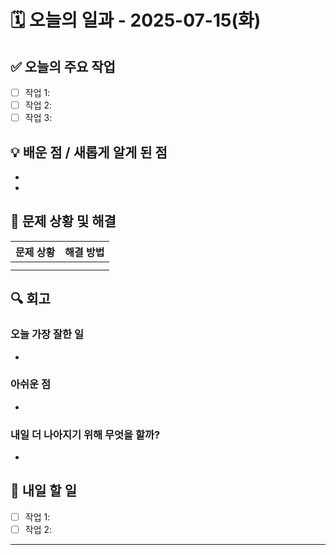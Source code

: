 # 🗓️ 오늘의 일과 - 2025-07-15(화)

## ✅ 오늘의 주요 작업
- [ ] 작업 1:
- [ ] 작업 2:
- [ ] 작업 3:

## 💡 배운 점 / 새롭게 알게 된 점
- 
-

## 🧩 문제 상황 및 해결
| 문제 상황 | 해결 방법 |
|-------|-------|
|       |       |
|       |       |

## 🔍 회고

### 오늘 가장 잘한 일

-
### 아쉬운 점

-
### 내일 더 나아지기 위해 무엇을 할까?

-
## 📌 내일 할 일
- [ ] 작업 1:
- [ ] 작업 2:

---

